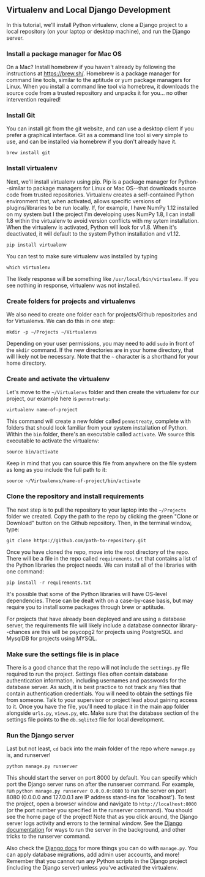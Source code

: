 ## Virtualenv and Local Django Development

In this tutorial, we'll install Python virtualenv, clone a Django project to a local repository (on your laptop or desktop machine), and run the Django server.

### Install a package manager for Mac OS
On a Mac? Install homebrew if you haven't already by following the instructions at https://brew.sh/. Homebrew is a package manager for command line tools, similar to the aptitude or yum package managers for Linux. When you install a command line tool via homebrew, it downloads the source code from a trusted repository and unpacks it for you... no other intervention required!

### Install Git
You can install git from the git website, and can use a desktop client if you prefer a graphical interface. Git as a command line tool si very simple to use, and can be installed via homebrew if you don't already have it.
  
  `brew install git`

### Install virtualenv
Next, we'll install virtualenv using pip. Pip is a package manager for Python--similar to package managers for Linux or Mac OS--that downloads source code from trusted repositories. Virtualenv creates a self-contained Python environment that, when activated, allows specific versions of plugins/libraries to be run locally. If, for example, I have NumPy 1.12 installed on my system but I the project I'm developing uses NumPy 1.8, I can install 1.8 within the virtualenv to avoid version conflicts with my sytem installation. When the virtualenv is activated, Python will look for v1.8. When it's deactivated, it will default to the system Python installation and v1.12.
  
  `pip install virtualenv`

You can test to make sure virtualenv was installed by typing
  
  `which virtualenv`

The likely response will be something like `/usr/local/bin/virtualenv`. If you see nothing in response, virtualenv was not installed.

### Create folders for projects and virtualenvs
We also need to create one folder each for projects/Github repositories and for Virtualenvs. We can do this in one step:
  
  `mkdir -p ~/Projects ~/Virtualenvs`
  
Depending on your user permissions, you may need to add `sudo` in front of the `mkdir` command. If the new directories are in your home directory, that will likely not be necessary. Note that the `~` character is a shorthand for your home directory. 

### Create and activate the virtualenv
Let's move to the `~/Virtualenvs` folder and then create the virtualenv for our project, our example here is `pennstreaty`:
  
  `virtualenv name-of-project`
  
This command will create a new folder called `pennstreaty`, complete with folders that should look familiar from your system installation of Python. Within the `bin` folder, there's an executable called `activate`. We `source` this executable to activate the virtualenv:
  
  `source bin/activate`
  
Keep in mind that you can source this file from anywhere on the file system as long as you include the full path to it: 
  
  `source ~/Virtualenvs/name-of-project/bin/activate`

### Clone the repository and install requirements
The next step is to pull the repository to your laptop into the `~/Projects` folder we created. Copy the path to the repo by clicking the green "Clone or Download" button on the Github repository. Then, in the terminal window, type:

  `git clone https://github.com/path-to-repository.git`

Once you have cloned the repo, move into the root directory of the repo. There will be a file in the repo called `requirements.txt` that contains a list of the Python libraries the project needs. We can install all of the libraries with one command:

  `pip install -r requirements.txt`
  
It's possible that some of the Python libraries will have OS-level dependencies. These can be dealt with on a case-by-case basis, but may require you to install some packages through brew or aptitude. 

For projects that have already been deployed and are using a database server, the requirements file will likely include a database connector library--chances are this will be psycopg2 for projects using PostgreSQL and MysqlDB for projects using MYSQL.

### Make sure the settings file is in place
There is a good chance that the repo will not include the `settings.py` file required to run the project. Settings files often contain database authentication information, including usernames and passwords for the database server. As such, it is best practice to not track any files that contain authentication credentials. You will need to obtain the settings file from someone. Talk to your supervisor or project lead about gaining access to it. Once you have the file, you'll need to place it in the main app folder alongside `urls.py`, `views.py`, etc. Make sure that the database section of the settings file points to the `db.sqlite3` file for local development.

### Run the Django server
Last but not least, `cd` back into the main folder of the repo where `manage.py` is, and runserver!

`python manage.py runserver`
  
This should start the server on port 8000 by default. You can specify which port the Django server runs on after the runserver command. For example, run `python manage.py runserver 0.0.0.0:8080` to run the server on port 8080 (0.0.0.0 and 127.0.0.1 are IP address stand-ins for 'localhost'). To test the project, open a browser window and navigate to `http://localhost:8000` (or the port number you specified in the runserver command). You should see the home page of the project! Note that as you click around, the Django server logs activity and errors to the terminal window. See the [Django documentation](https://docs.djangoproject.com/en/1.11/ref/django-admin/#runserver) for ways to run the server in the background, and other tricks to the runserver command.
 
Also check the [Django docs](https://docs.djangoproject.com/en/1.11/ref/django-admin) for more things you can do with `manage.py`. You can apply database migrations, add admin user accounts, and more! Remember that you cannot run any Python scripts in the Django project (including the Django server) unless you've activated the virtualenv. 
